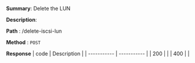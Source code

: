 **Summary**: Delete the LUN

**Description**:

**Path** : /delete-iscsi-lun

**Method** : `POST`

**Response**
| code      | Description |
| ----------- | ----------- |
|  200   |       |
|  400   |       |

